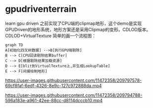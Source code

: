 # gpudriventerrain
learn gpu driven 
之前实现了CPU端的clipmap地形，这个demo是实现GPUDriven的地形系统，地形方案还是采用Clipmap的变形，CDLOD版本。
CDLOD+VirtualTexture
简单的画一个流程图：

```
graph TD
A[初始化四叉树数据] -->B[执行GPU端剔除]
B --> C[CPU回读剔除结果buffer]
C --> D[根据剔除结果加载资源]
D --> E[blit到VirtualTexture上,并生成LookupTable]
E --> F[间接绘制地形]
```



https://user-images.githubusercontent.com/11472358/209797578-69cf8faf-6edf-4326-8e9c-127c972888da.mp4



https://user-images.githubusercontent.com/11472358/209794788-596a183e-a961-42ee-88cc-d8114dcccb10.mp4

